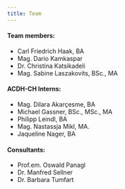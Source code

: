 ```yaml
---
title: Team
---
```


#### Team members:

* Carl Friedrich Haak, BA
* Mag. Dario Kamkaspar
* Dr. Christina Katsikadeli
* Mag. Sabine Laszakovits, BSc., MA


#### ACDH-CH Interns:

* Mag. Dilara Akarçesme, BA
* Michael Gassner, BSc., MSc., MA
* Philipp Leindl, BA
* Mag. Nastassja Mikl, MA.
* Jaqueline Nager, BA


#### Consultants: 

* Prof.em. Oswald Panagl
* Dr. Manfred Sellner
* Dr. Barbara Tumfart
